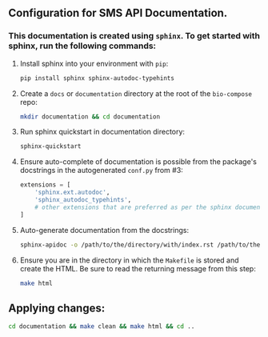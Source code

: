 ## Configuration for SMS API Documentation.

### This documentation is created using `sphinx`. To get started with sphinx, run the following commands:

1. Install sphinx into your environment with `pip`:
   ```bash
   pip install sphinx sphinx-autodoc-typehints
   ```
2. Create a `docs` or `documentation` directory at the root of the `bio-compose` repo:
   ```bash
   mkdir documentation && cd documentation
   ```
3. Run sphinx quickstart in documentation directory:
   ```bash
   sphinx-quickstart
   ```
4. Ensure auto-complete of documentation is possible from the package's docstrings in the autogenerated `conf.py` from #3:
   ```python
   extensions = [
       'sphinx.ext.autodoc',
       'sphinx_autodoc_typehints',
       # other extensions that are preferred as per the sphinx documentation
   ]
   ```
5. Auto-generate documentation from the docstrings:

   ```bash
   sphinx-apidoc -o /path/to/the/directory/with/index.rst /path/to/the/python/package/or/code/for/which/you/are/creating/the/documenation
   ```

6. Ensure you are in the directory in which the `Makefile` is stored and create the HTML. Be sure to read the returning message from this step:
   ```bash
   make html
   ```

## Applying changes:

```bash
cd documentation && make clean && make html && cd ..
```
